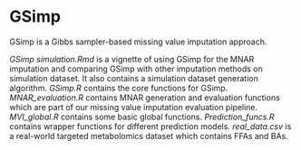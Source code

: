 # GSimp
GSimp is a Gibbs sampler-based missing value imputation approach.

*GSimp simulation.Rmd* is a vignette of using GSimp for the MNAR imputation and comparing GSimp with other imputation methods on simulation dataset. It also contains a simulation dataset generation algorithm.
*GSimp.R* contains the core functions for GSimp.
*MNAR_evaluation.R* contains MNAR generation and evaluation functions which are part of our missing value imputation evaluation pipeline.
*MVI_global.R* contains some basic global functions.
*Prediction_funcs.R* contains wrapper functions for different prediction models.
*real_data.csv* is a real-world targeted metabolomics dataset which contains FFAs and BAs.
